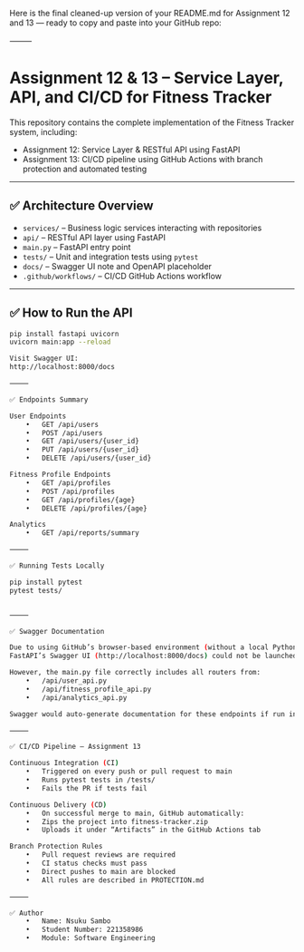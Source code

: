 Here is the final cleaned-up version of your README.md for Assignment 12 and 13 — ready to copy and paste into your GitHub repo:

⸻


# Assignment 12 & 13 – Service Layer, API, and CI/CD for Fitness Tracker

This repository contains the complete implementation of the Fitness Tracker system, including:

- Assignment 12: Service Layer & RESTful API using FastAPI
- Assignment 13: CI/CD pipeline using GitHub Actions with branch protection and automated testing

---

## ✅ Architecture Overview

- `services/` – Business logic services interacting with repositories
- `api/` – RESTful API layer using FastAPI
- `main.py` – FastAPI entry point
- `tests/` – Unit and integration tests using `pytest`
- `docs/` – Swagger UI note and OpenAPI placeholder
- `.github/workflows/` – CI/CD GitHub Actions workflow

---

## ✅ How to Run the API

```bash
pip install fastapi uvicorn
uvicorn main:app --reload

Visit Swagger UI:
http://localhost:8000/docs

⸻

✅ Endpoints Summary

User Endpoints
	•	GET /api/users
	•	POST /api/users
	•	GET /api/users/{user_id}
	•	PUT /api/users/{user_id}
	•	DELETE /api/users/{user_id}

Fitness Profile Endpoints
	•	GET /api/profiles
	•	POST /api/profiles
	•	GET /api/profiles/{age}
	•	DELETE /api/profiles/{age}

Analytics
	•	GET /api/reports/summary

⸻

✅ Running Tests Locally

pip install pytest
pytest tests/


⸻

✅ Swagger Documentation

Due to using GitHub’s browser-based environment (without a local Python runtime),
FastAPI’s Swagger UI (http://localhost:8000/docs) could not be launched.

However, the main.py file correctly includes all routers from:
	•	/api/user_api.py
	•	/api/fitness_profile_api.py
	•	/api/analytics_api.py

Swagger would auto-generate documentation for these endpoints if run in a local FastAPI environment.

⸻

✅ CI/CD Pipeline – Assignment 13

Continuous Integration (CI)
	•	Triggered on every push or pull request to main
	•	Runs pytest tests in /tests/
	•	Fails the PR if tests fail

Continuous Delivery (CD)
	•	On successful merge to main, GitHub automatically:
	•	Zips the project into fitness-tracker.zip
	•	Uploads it under “Artifacts” in the GitHub Actions tab

Branch Protection Rules
	•	Pull request reviews are required
	•	CI status checks must pass
	•	Direct pushes to main are blocked
	•	All rules are described in PROTECTION.md

⸻

✅ Author
	•	Name: Nsuku Sambo
	•	Student Number: 221358986
	•	Module: Software Engineering
